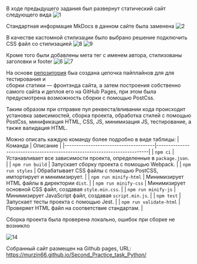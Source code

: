 В ходе предыдущего задания был развернут статический сайт следующего вида
 ![1](https://github.com/user-attachments/assets/ecdb2616-1f28-4757-94d9-f2ca5ae7c8b3)

 
Стандартная информация MkDocs в данном сайте была заменена
![2](https://github.com/user-attachments/assets/11c1e828-28f2-4e8f-91d7-970218298e8c)


В качестве кастомной стилизации было выбрано решение подключить CSS файл со стилизацией
![8](https://github.com/user-attachments/assets/cf56db4f-e10c-4a34-bc35-1dbcdd24a616)
![9](https://github.com/user-attachments/assets/7cef0eca-6027-4a4b-b41c-35fc73dd8d29)


Кроме того были добавлены мета тег с именем автора, стилизованы заголовки и footer
![6](https://github.com/user-attachments/assets/58630be7-8402-46ca-b662-7b79133d52b1)
![7](https://github.com/user-attachments/assets/be82f29b-b053-4491-993e-2b4e25e5504f)


На основе <a href = "https://github.com/nzhukov/deploy-ghactions/tree/main">репозитория</a> 
быа создана цепочка пайплайнов для для тестирования и  
сборки статики  — фронтэнда сайта, а затем построения собственно самого сайта
и деплоя его на GitHub Pages, при этом была предусмотрена возможность сборки с помощью PostCss.


Таким образом при отправке пул реквеста/вливании кода происходит установка зависимостей, сборка проекта,
обработка стилей с помощью PostCss, минификация HTML, CSS, JS, минимизация JS, тестирование, а также валидация HTML.


Можно описать каждую команду более подробно в виде таблицы:
| Команда                              | Описание                                                                 |
|--------------------------------------|--------------------------------------------------------------------------|
| `npm ci`                             | Устанавливает все зависимости проекта, определенные в `package.json`.   |
| `npm run build`                      | Запускает сборку проекта с помощью Webpack.                             |
| `npm run styles`                    | Обрабатывает CSS файлы с помощью PostCSS, импортирует и минимизирует.  |
| `npm run minify-html`               | Минимизирует HTML файлы в директории `dist`.                            |
| `npm run minify-css`                | Минимизирует основной CSS файл, создавая `style.min.css`.              |
| `npm run minify-js`                 | Минимизирует JavaScript файл, создавая `script.min.js`.                |
| `npm test`                          | Запускает тесты проекта с помощью Jest.                                 |
| `npm run validate-html`              | Проверяет HTML файл на соответствие стандартам.                         |


Сборка проекта была проверена локально, ошибок при сборке не возникло

![14](https://github.com/user-attachments/assets/a18ac42e-2819-4266-a7f0-13c401d0b5a5)

Собранный сайт размещен на Github pages, URL: <a href = "https://murzin66.github.io/Second_Practice_task_Python/">https://murzin66.github.io/Second_Practice_task_Python/</a>
